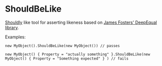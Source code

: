 # ShouldBeLike

[Shouldly](https://github.com/shouldly/shouldly) like tool for asserting likeness based on [James Fosters' DeepEqual library](https://github.com/jamesfoster/DeepEqual).

Examples:

	new MyObject().ShouldBeLike(new MyObject()) // passes

	new MyObject() { Property = "actually something" }.ShouldBeLike(new MyObject() { Property = "Something expected" } ) // fails